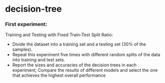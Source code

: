 # decision-tree
### First experiment:
Training and Testing with Fixed Train-Test Split Ratio:
<ul>

<li>Divide the dataset into a training set and a testing set (30% of the samples).</li>
<li>Repeat this experiment five times with different random splits of the data into training 
and test sets.</li>
<li>Report the sizes and accuracies of the decision trees in each experiment, Compare the 
results of different models and select the one that achieves the highest overall 
performance</li>
</ul>
